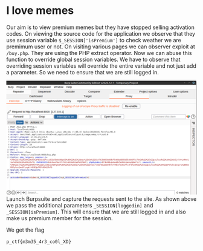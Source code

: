 # I love memes

Our aim is to view premium memes but they have stopped selling activation codes. On viewing the source code for the application we observe that they use session variable `$_SESSION['isPremium']` to check weather we are premimum user or not. On visiting various pages  we can observer exploit at `/buy.php`. They are using the PHP extract operator. Now we can abuse this function to override global session variables. We have to observe that overriding session variables will override the entire variable and not just add a parameter. So we need to ensure that we are still logged in.    
   
![image](burp.png)
Launch Burpsuite and capture the requests sent to the site. As shown above we pass the additional parameters `_SESSION[loggedin]` and `_SESSION[isPremium]`. This will ensure that we are still logged in and also make us premium member for the session. 

We get the flag 
```
p_ctf{m3m35_4r3_co0l_XD}
```